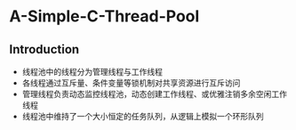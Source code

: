 # A-Simple-C-Thread-Pool

Introduction
--------------
* 线程池中的线程分为管理线程与工作线程<br>
* 各线程通过互斥量、条件变量等锁机制对共享资源进行互斥访问<br>
* 管理线程负责动态监控线程池，动态创建工作线程、或优雅注销多余空闲工作线程<br>
* 线程池中维持了一个大小恒定的任务队列，从逻辑上模拟一个环形队列<br>
